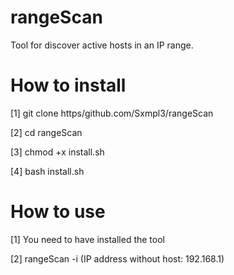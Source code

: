 # rangeScan

Tool for discover active hosts in an IP range.



# How to install

  [1] git clone https/github.com/Sxmpl3/rangeScan
  
  [2] cd rangeScan
  
  [3] chmod +x install.sh
  
  [4] bash install.sh
  
  
  
 # How to use
 
 [1] You need to have installed the tool
 
 [2] rangeScan -i (IP address without host: 192.168.1)
